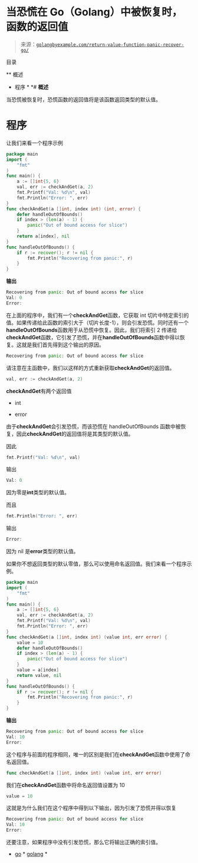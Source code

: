 <!--yml

类别：未分类

日期：2024-10-13 06:26:12

-->

# 当恐慌在 Go（Golang）中被恢复时，函数的返回值

> 来源：[`golangbyexample.com/return-value-function-panic-recover-go/`](https://golangbyexample.com/return-value-function-panic-recover-go/)

目录

**   概述

+   程序 *  *# **概述**

当恐慌被恢复时，恐慌函数的返回值将是该函数返回类型的默认值。

# **程序**

让我们来看一个程序示例

```go
package main
import (
    "fmt"
)
func main() {
    a := []int{5, 6}
    val, err := checkAndGet(a, 2)
    fmt.Printf("Val: %d\n", val)
    fmt.Println("Error: ", err)
}
func checkAndGet(a []int, index int) (int, error) {
    defer handleOutOfBounds()
    if index > (len(a) - 1) {
        panic("Out of bound access for slice")
    }
    return a[index], nil
}
func handleOutOfBounds() {
    if r := recover(); r != nil {
        fmt.Println("Recovering from panic:", r)
    }
}
```

**输出**

```go
Recovering from panic: Out of bound access for slice
Val: 0
Error: 
```

在上面的程序中，我们有一个**checkAndGet**函数，它获取 int 切片中特定索引的值。如果传递给此函数的索引大于（切片长度-1），则会引发恐慌。同时还有一个**handleOutOfBounds**函数用于从恐慌中恢复。因此，我们将索引 2 传递给**checkAndGet**函数，它引发了恐慌，并在**handleOutOfBounds**函数中得以恢复。这就是我们首先得到这个输出的原因。

```go
Recovering from panic: Out of bound access for slice
```

请注意在主函数中，我们以这样的方式重新获取**checkAndGet**的返回值。

```go
val, err := checkAndGet(a, 2)
```

**checkAndGet**有两个返回值

+   int

+   error

由于**checkAndGet**会引发恐慌，而该恐慌在 handleOutOfBounds 函数中被恢复，因此**checkAndGet**的返回值将是其类型的默认值。

因此

```go
fmt.Printf("Val: %d\n", val)
```

输出

```go
Val: 0
```

因为零是**int**类型的默认值。

而且

```go
fmt.Println("Error: ", err)
```

输出

```go
Error: 
```

因为 nil 是**error**类型的默认值。

如果你不想返回类型的默认零值，那么可以使用命名返回值。我们来看一个程序示例。

```go
package main
import (
    "fmt"
)
func main() {
    a := []int{5, 6}
    val, err := checkAndGet(a, 2)
    fmt.Printf("Val: %d\n", val)
    fmt.Println("Error: ", err)
}
func checkAndGet(a []int, index int) (value int, err error) {
    value = 10
    defer handleOutOfBounds()
    if index > (len(a) - 1) {
        panic("Out of bound access for slice")
    }
    value = a[index]
    return value, nil
}
func handleOutOfBounds() {
    if r := recover(); r != nil {
        fmt.Println("Recovering from panic:", r)
    }
}
```

**输出**

```go
Recovering from panic: Out of bound access for slice
Val: 10
Error: 
```

这个程序与前面的程序相同，唯一的区别是我们在**checkAndGet**函数中使用了命名返回值。

```go
func checkAndGet(a []int, index int) (value int, err error)
```

我们在**checkAndGet**函数中将命名返回值设置为 10

```go
value = 10
```

这就是为什么我们在这个程序中得到以下输出，因为引发了恐慌并得以恢复

```go
Recovering from panic: Out of bound access for slice
Val: 10
Error: 
```

还要注意，如果程序中没有引发恐慌，那么它将输出正确的索引值。

+   [go](https://golangbyexample.com/tag/go/) *   [golang](https://golangbyexample.com/tag/golang/) *
